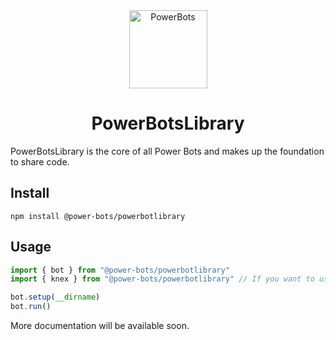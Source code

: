 <div align="center">
	<img width="125" alt="PowerBots" src="https://github.com/user-attachments/assets/9182c539-a992-407c-9ce5-df2cf7d93baf" />
	<h1>PowerBotsLibrary</h1>
</div>
PowerBotsLibrary is the core of all Power Bots and makes up the foundation to share code.

## Install
```
npm install @power-bots/powerbotlibrary
```

## Usage
```typescript
import { bot } from "@power-bots/powerbotlibrary"
import { knex } from "@power-bots/powerbotlibrary" // If you want to use database

bot.setup(__dirname)
bot.run()
```

More documentation will be available soon.
